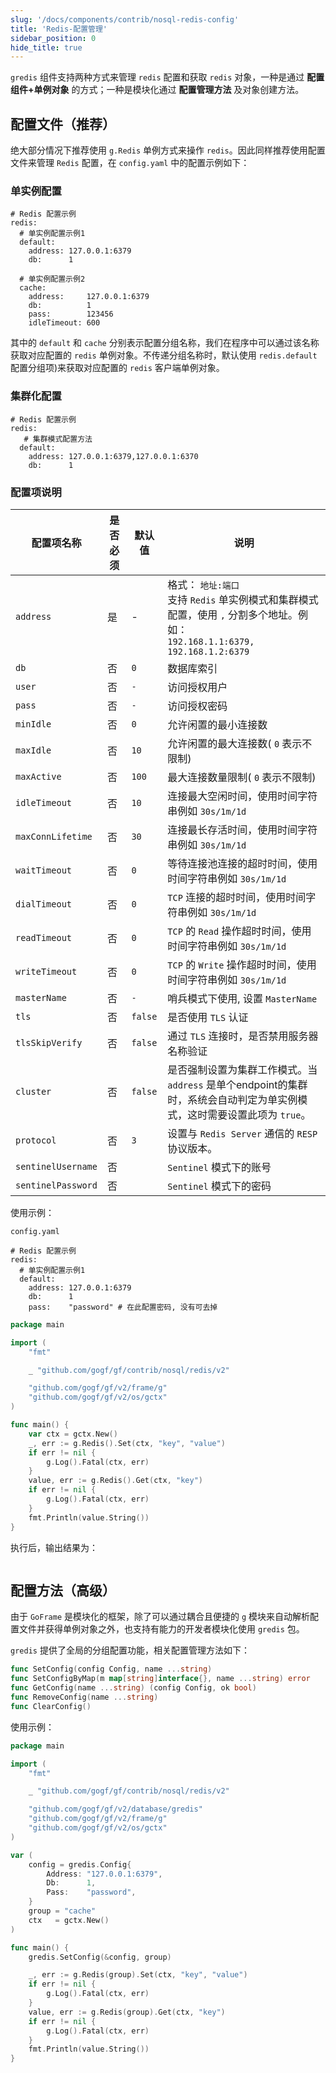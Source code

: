 ```yaml
---
slug: '/docs/components/contrib/nosql-redis-config'
title: 'Redis-配置管理'
sidebar_position: 0
hide_title: true
---
```


`gredis` 组件支持两种方式来管理 `redis` 配置和获取 `redis` 对象，一种是通过 **配置组件+单例对象** 的方式；一种是模块化通过 **配置管理方法** 及对象创建方法。

## 配置文件（推荐）

绝大部分情况下推荐使用 `g.Redis` 单例方式来操作 `redis`。因此同样推荐使用配置文件来管理 `Redis` 配置，在 `config.yaml` 中的配置示例如下：

### 单实例配置

```
# Redis 配置示例
redis:
  # 单实例配置示例1
  default:
    address: 127.0.0.1:6379
    db:      1

  # 单实例配置示例2
  cache:
    address:     127.0.0.1:6379
    db:          1
    pass:        123456
    idleTimeout: 600
```

其中的 `default` 和 `cache` 分别表示配置分组名称，我们在程序中可以通过该名称获取对应配置的 `redis` 单例对象。不传递分组名称时，默认使用 `redis.default` 配置分组项)来获取对应配置的 `redis` 客户端单例对象。

### 集群化配置

```
# Redis 配置示例
redis:
   # 集群模式配置方法
  default:
    address: 127.0.0.1:6379,127.0.0.1:6370
    db:      1
```

### 配置项说明

| 配置项名称 | 是否必须 | 默认值 | 说明 |
| --- | --- | --- | --- |
| `address` | 是 | - | 格式： `地址:端口`<br />支持 `Redis` 单实例模式和集群模式配置，使用 `,` 分割多个地址。例如：<br />`192.168.1.1:6379, 192.168.1.2:6379` |
| `db` | 否 | `0` | 数据库索引 |
| `user` | 否 | `-` | 访问授权用户 |
| `pass` | 否 | `-` | 访问授权密码 |
| `minIdle` | 否 | `0` | 允许闲置的最小连接数 |
| `maxIdle` | 否 | `10` | 允许闲置的最大连接数( `0` 表示不限制) |
| `maxActive` | 否 | `100` | 最大连接数量限制( `0` 表示不限制) |
| `idleTimeout` | 否 | `10` | 连接最大空闲时间，使用时间字符串例如 `30s/1m/1d` |
| `maxConnLifetime` | 否 | `30` | 连接最长存活时间，使用时间字符串例如 `30s/1m/1d` |
| `waitTimeout` | 否 | `0` | 等待连接池连接的超时时间，使用时间字符串例如 `30s/1m/1d` |
| `dialTimeout` | 否 | `0` | `TCP` 连接的超时时间，使用时间字符串例如 `30s/1m/1d` |
| `readTimeout` | 否 | `0` | `TCP` 的 `Read` 操作超时时间，使用时间字符串例如 `30s/1m/1d` |
| `writeTimeout` | 否 | `0` | `TCP` 的 `Write` 操作超时时间，使用时间字符串例如 `30s/1m/1d` |
| `masterName` | 否 | `-` | 哨兵模式下使用, 设置 `MasterName` |
| `tls` | 否 | `false` | 是否使用 `TLS` 认证 |
| `tlsSkipVerify` | 否 | `false` | 通过 `TLS` 连接时，是否禁用服务器名称验证 |
| `cluster` | 否 | `false` | 是否强制设置为集群工作模式。当 `address` 是单个endpoint的集群时，系统会自动判定为单实例模式，这时需要设置此项为 `true`。 |
| `protocol` | 否 | `3` | 设置与 `Redis Server` 通信的 `RESP` 协议版本。 |
| `sentinelUsername` | 否 |  | `Sentinel` 模式下的账号 |
| `sentinelPassword` | 否 |  | `Sentinel` 模式下的密码 |

使用示例：

`config.yaml`

```
# Redis 配置示例
redis:
  # 单实例配置示例1
  default:
    address: 127.0.0.1:6379
    db:      1
    pass:    "password" # 在此配置密码, 没有可去掉
```

```go
package main

import (
    "fmt"

    _ "github.com/gogf/gf/contrib/nosql/redis/v2"

    "github.com/gogf/gf/v2/frame/g"
    "github.com/gogf/gf/v2/os/gctx"
)

func main() {
    var ctx = gctx.New()
    _, err := g.Redis().Set(ctx, "key", "value")
    if err != nil {
        g.Log().Fatal(ctx, err)
    }
    value, err := g.Redis().Get(ctx, "key")
    if err != nil {
        g.Log().Fatal(ctx, err)
    }
    fmt.Println(value.String())
}
```

执行后，输出结果为：

```value
```

## 配置方法（高级）

由于 `GoFrame` 是模块化的框架，除了可以通过耦合且便捷的 `g` 模块来自动解析配置文件并获得单例对象之外，也支持有能力的开发者模块化使用 `gredis` 包。

`gredis` 提供了全局的分组配置功能，相关配置管理方法如下：

```go
func SetConfig(config Config, name ...string)
func SetConfigByMap(m map[string]interface{}, name ...string) error
func GetConfig(name ...string) (config Config, ok bool)
func RemoveConfig(name ...string)
func ClearConfig()
```

使用示例：

```go
package main

import (
    "fmt"

    _ "github.com/gogf/gf/contrib/nosql/redis/v2"

    "github.com/gogf/gf/v2/database/gredis"
    "github.com/gogf/gf/v2/frame/g"
    "github.com/gogf/gf/v2/os/gctx"
)

var (
    config = gredis.Config{
        Address: "127.0.0.1:6379",
        Db:      1,
        Pass:    "password",
    }
    group = "cache"
    ctx   = gctx.New()
)

func main() {
    gredis.SetConfig(&config, group)

    _, err := g.Redis(group).Set(ctx, "key", "value")
    if err != nil {
        g.Log().Fatal(ctx, err)
    }
    value, err := g.Redis(group).Get(ctx, "key")
    if err != nil {
        g.Log().Fatal(ctx, err)
    }
    fmt.Println(value.String())
}
```